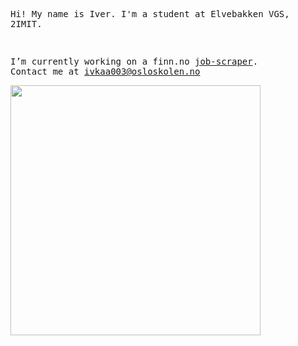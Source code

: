 <samp>
  <p>Hi! My name is Iver. I'm a student at Elvebakken VGS, 2IMIT.</p>
  <br>
  
  I’m currently working on a finn.no [job-scraper](https://github.com/ivermoka/job-scraper). <br>Contact me at ivkaa003@osloskolen.no  
</samp>

<img width="400" src="https://quotes-github-readme.vercel.app/api?type=vertical&theme=radical" />
